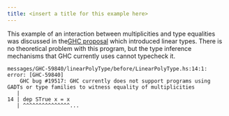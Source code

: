 ```yaml
---
title: <insert a title for this example here>
---
```


This example of an interaction between multiplicities and type equalities was discussed in the[GHC proposal](https://github.com/ghc-proposals/ghc-proposals/pull/111#issuecomment-438125526) which introduced linear types.
There is no theoretical problem with this program, but the type inference mechanisms that GHC currently uses cannot typecheck it.

```
messages/GHC-59840/linearPolyType/before/LinearPolyType.hs:14:1: error: [GHC-59840]
    GHC bug #19517: GHC currently does not support programs using GADTs or type families to witness equality of multiplicities
   |
14 | dep STrue x = x
   | ^^^^^^^^^^^^^^^...
```
